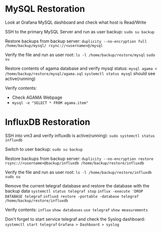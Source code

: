 # MySQL Restoration
Look at Grafana MySQL dashboard and check what host is Read/Write

SSH to the primary MySQL Server and run as user backup:
`sudo su backup`

Restore backups from backup server:
`duplicity --no-encryption full /home/backup/mysql/ rsync://<username>@/mysql`

Verify the file and run as user root:
`ls -l /home/backup/restore/mysql`
`sudo su`

Restore contents of agama database and verify mysql status: 
`mysql agama < /home/backup/restore/mysql/agama.sql`
`systemctl status mysql` should see active(running)

Verify contents:
- Check AGAMA Webpage
- `mysql -e "SELECT * FROM agama.item"`

# InfluxDB Restoration
SSH into vm3 and verify influxdb is active(running):
`sudo systemctl status influxdb`

Switch to user backup:
`sudo su backup`

Restore backups from backup server:
`duplicity --no-encryption restore rsync://<username>@backup/influxdb /home/backup/restore/influxdb`

Verify the file and run as user root:
`ls -l /home/backup/restore/influxdb`
`sudo su`

Remove the current telegraf database and restore the database with the backup data
`systemctl status telegraf stop`
`influx -execute 'DROP DATABASE telegraf`
`influxd restore -portable -database telegraf /home/backup/restore/influxdb`

Verify contents:
`influx`
`show databases`
`use telegraf`
`show measurements`

Don't forget to start service telegraf and check the Syslog dashboard:
`systemctl start telegraf`
`Grafana > Dashboard > syslog`